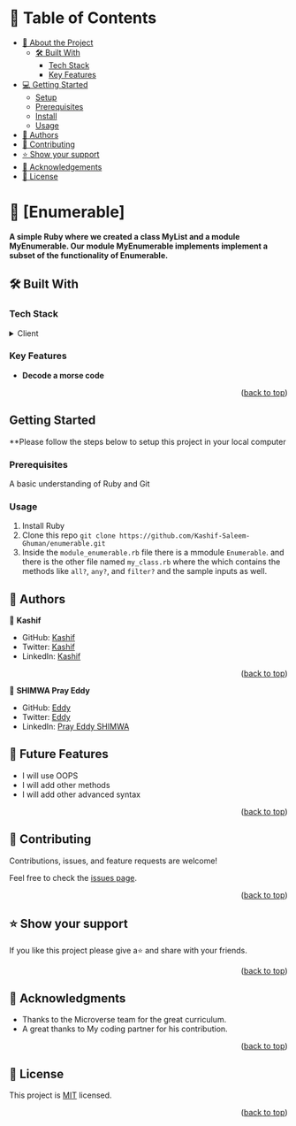 <a name="readme-top"></a>

# 📗 Table of Contents

- [📖 About the Project](#about-project)
  - [🛠 Built With](#built-with)
    - [Tech Stack](#tech-stack)
    - [Key Features](#key-features)
- [💻 Getting Started](#getting-started)
  - [Setup](#setup)
  - [Prerequisites](#prerequisites)
  - [Install](#install)
  - [Usage](#usage)
- [👥 Authors](#authors)
- [🤝 Contributing](#contributing)
- [⭐️ Show your support](#support)
- [🙏 Acknowledgements](#acknowledgements)
- [📝 License](#license)

<!-- PROJECT DESCRIPTION -->

# 📖 [Enumerable] <a name="about-project"></a>

**A simple Ruby  where we created a class MyList and a module MyEnumerable. Our module MyEnumerable implements implement a subset of the functionality of Enumerable.**

## 🛠 Built With <a name="built-with"></a>

### Tech Stack <a name="tech-stack"></a>

<details>
  <summary>Client</summary>
  <ul>
    <li><a href="https://reactjs.org/">Ruby</a></li>
  </ul>
</details>

<!-- Features -->

### Key Features <a name="key-features"></a>

- **Decode a morse code**

<p align="right">(<a href="#readme-top">back to top</a>)</p>

## Getting Started

**Please follow the steps below to setup this project in your local computer

### Prerequisites
A basic understanding of Ruby and Git
### Usage
1. Install Ruby
2. Clone this repo `git clone https://github.com/Kashif-Saleem-Ghuman/enumerable.git`
3. Inside the `module_enumerable.rb` file there is a mmodule `Enumerable`. and there is the other file named `my_class.rb` where the which contains the methods like `all?`, `any?`, and `filter?` and the sample inputs as well.

<!-- AUTHORS -->

## 👥 Authors <a name="authors"></a>

👤 **Kashif**

- GitHub: [Kashif](https://github.com/Kashif-Saleem-Ghuman)
- Twitter: [Kashif](https://twitter.com/Kashif14Saleem)
- LinkedIn: [Kashif](https://www.linkedin.com/in/kashifsaleemghuman/)
<p align="right">(<a href="#readme-top">back to top</a>)</p>

👤 **SHIMWA Pray Eddy**

- GitHub: [Eddy](https://github.com/EddyShimwa)
- Twitter: [Eddy](https://twitter.com/eddy56388406)
- LinkedIn: [Pray Eddy SHIMWA](https://www.linkedin.com/in/pray-eddy-shimwa/)

## 🔭 Future Features <a name="future-features"></a>

- I will use OOPS
- I will add other methods 
- I will add other advanced syntax

<p align="right">(<a href="#readme-top">back to top</a>)</p>

<!-- CONTRIBUTING -->

## 🤝 Contributing <a name="contributing"></a>

Contributions, issues, and feature requests are welcome!

Feel free to check the [issues page](https://github.com/Kashif-Saleem-Ghuman/enumerable/issues).

<p align="right">(<a href="#readme-top">back to top</a>)</p>

<!-- SUPPORT -->

## ⭐️ Show your support <a name="support"></a>

If you like this project please give a⭐️ and share with your friends.

<p align="right">(<a href="#readme-top">back to top</a>)</p>

<!-- ACKNOWLEDGEMENTS -->

## 🙏 Acknowledgments <a name="acknowledgements"></a>

- Thanks to the Microverse team for the great curriculum.
- A great thanks to My coding partner for his contribution.

<p align="right">(<a href="#readme-top">back to top</a>)</p>


<!-- LICENSE -->

## 📝 License <a name="license"></a>

This project is [MIT](https://github.com/Kashif-Saleem-Ghuman/enumerable/blob/dev/LICENSE) licensed.

<p align="right">(<a href="#readme-top">back to top</a>)</p>
